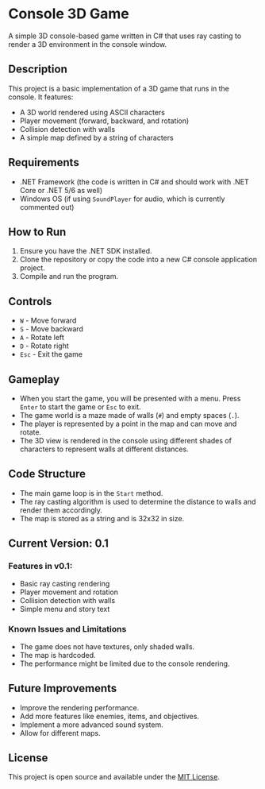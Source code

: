 # Console 3D Game

A simple 3D console-based game written in C# that uses ray casting to render a 3D environment in the console window.

## Description

This project is a basic implementation of a 3D game that runs in the console. It features:
- A 3D world rendered using ASCII characters
- Player movement (forward, backward, and rotation)
- Collision detection with walls
- A simple map defined by a string of characters

## Requirements

- .NET Framework (the code is written in C# and should work with .NET Core or .NET 5/6 as well)
- Windows OS (if using `SoundPlayer` for audio, which is currently commented out)

## How to Run

1. Ensure you have the .NET SDK installed.
2. Clone the repository or copy the code into a new C# console application project.
3. Compile and run the program.

## Controls

- `W` - Move forward
- `S` - Move backward
- `A` - Rotate left
- `D` - Rotate right
- `Esc` - Exit the game

## Gameplay

- When you start the game, you will be presented with a menu. Press `Enter` to start the game or `Esc` to exit.
- The game world is a maze made of walls (`#`) and empty spaces (`.`).
- The player is represented by a point in the map and can move and rotate.
- The 3D view is rendered in the console using different shades of characters to represent walls at different distances.

## Code Structure

- The main game loop is in the `Start` method.
- The ray casting algorithm is used to determine the distance to walls and render them accordingly.
- The map is stored as a string and is 32x32 in size.

## Current Version: 0.1

### Features in v0.1:
- Basic ray casting rendering
- Player movement and rotation
- Collision detection with walls
- Simple menu and story text

### Known Issues and Limitations
- The game does not have textures, only shaded walls.
- The map is hardcoded.
- The performance might be limited due to the console rendering.

## Future Improvements

- Improve the rendering performance.
- Add more features like enemies, items, and objectives.
- Implement a more advanced sound system.
- Allow for different maps.

## License

This project is open source and available under the [MIT License](LICENSE).
